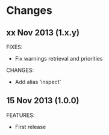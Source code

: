 Changes
==
xx Nov 2013 (1.x.y)
--

FIXES:
* Fix warnings retrieval and priorities

CHANGES:
* Add alias 'inspect'

15 Nov 2013 (1.0.0)
--

FEATURES:
* First release